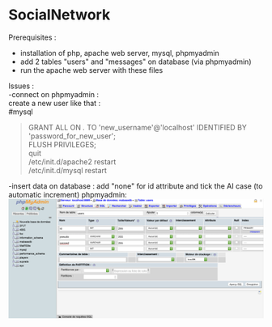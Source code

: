 # SocialNetwork

Prerequisites :
- installation of php, apache web server, mysql, phpmyadmin
- add 2 tables "users" and "messages" on database (via phpmyadmin)
- run the apache web server with these files

Issues :  
-connect on phpmyadmin :  
create a new user like that :    
#mysql
> GRANT ALL ON *.* TO 'new_username'@'localhost' IDENTIFIED BY 'password_for_new_user';  
> FLUSH PRIVILEGES;  
> quit  
/etc/init.d/apache2 restart  
/etc/init.d/mysql restart  

-insert data on database :
add "none" for id attribute and tick the AI case (to automatic increment)
phpmyadmin: 
![alt text](https://github.com/S-crow/SocialNetwork/blob/master/phpmyadmin.png "PhpMyAdmin")

